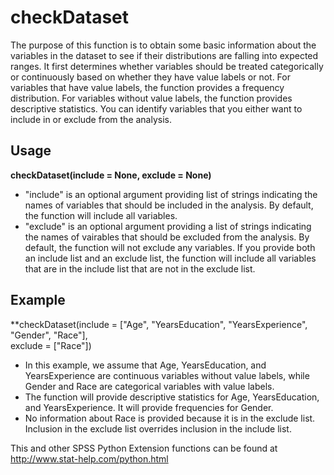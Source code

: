 # checkDataset
The purpose of this function is to obtain some basic information about the variables in the dataset to see if their distributions are falling into expected ranges. It first determines whether variables should be treated categorically or continuously based on whether they have value labels or not. For variables that have value labels, the function provides a frequency distribution. For variables without value labels, the function provides descriptive statistics. You can identify variables that you either want to include in or exclude from the analysis.

## Usage
**checkDataset(include = None, exclude = None)**
* "include" is an optional argument providing list of strings indicating the names of variables that should be included in the analysis. By default, the function will include all variables.
* "exclude" is an optional argument providing a list of strings indicating the names of vairables that should be excluded from the analysis. By default, the function will not exclude any variables. If you provide both an include list and an exclude list, the function will include all variables that are in the include list that are not in the exclude list.

## Example
**checkDataset(include = ["Age", "YearsEducation", "YearsExperience", "Gender", "Race"],  
exclude = ["Race"])
* In this example, we assume that Age, YearsEducation, and YearsExperience are continuous variables without value labels, while Gender and Race are categorical variables with value labels.
* The function will provide descriptive statistics for Age, YearsEducation, and YearsExperience. It will provide frequencies for Gender.
* No information about Race is provided because it is in the exclude list. Inclusion in the exclude list overrides inclusion in the include list.

This and other SPSS Python Extension functions can be found at http://www.stat-help.com/python.html
